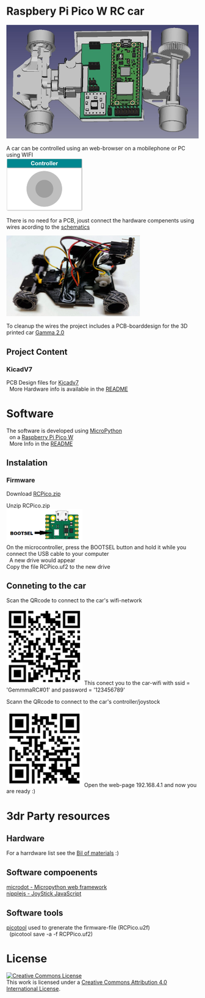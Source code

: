 # Raspbery Pi Pico W RC car
<img src="images/Freecad_gemma_electronics.jpg" width="700">

A car can be controlled using an web-browser on a mobilephone or PC using  WIFI <br>
<img src="images/controller_gui.png" width="200">

There is no need for a PCB, joust connect the hardware compenents using wires acording to the [schematics](KicadV7#rp2040-pinout)

<img src="images/RC_No_PCB.jpg" width="350">

To cleanup the wires the project includes a PCB-boarddesign  for the 3D printed car [Gamma 2.0](https://cults3d.com/en/3d-model/gadget/gamma-2-demo) <br>


## Project Content 

### KicadV7  
PCB Design files for [Kicadv7](https://www.kicad.org/) \
&nbsp; More Hardware info is available in the [README](/KicadV7/README.md) 


# Software
The software is developed using [MicroPython](https://micropython.org/) \
&nbsp;  on a [Raspberry Pi Pico W](https://www.raspberrypi.com/products/raspberry-pi-pico/) <br>
&nbsp; More Info in the [README](/MicroPython/WifiController/README.md) 

## Instalation
### Firmware 
Download [RCPico.zip](https://github.com/rlangoy/RCPico/releases/download/v1.0/RCPico.zip) <br>

Unzip RCPico.zip <br>
<img src="images/BootSel.png" width="200"> <br>
On the microcontroller, press the BOOTSEL button and hold it while you connect the USB cable to your computer <br>
&nbsp; A new drive would appear <br>
Copy the file RCPico.uf2 to the new drive <br>


## Conneting to the car
Scan the QRcode to connect to the car's wifi-network 

<img src="images/qr_connect_wifi.png" width="200"> 
This conect you to the car-wifi with ssid = 'GemmmaRC#01' and password = '123456789'

Scann the QRcode to connect to the car's controller/joystock

<img src="images/qr_connect_page.png" width="200">
Open the web-page 192.168.4.1 and now you are ready :)

# 3dr Party resources
## Hardware
For a harrdware list see the [Bil of materials](KicadV7#bil-of-materials-bom) :)

## Software compoenents
[microdot - Micropython web framework](https://github.com/miguelgrinberg/microdot) <br>
[nipplejs - JoyStick JavaScript](https://github.com/yoannmoinet/nipplejs)
## Software tools
[picotool](https://github.com/raspberrypi/picotool) used to grenerate the firmware-file (RCPico.u2f)  <br>
&nbsp; (picotool save -a -f RCPPico.uf2) <br>
# License

<a rel="license" href="http://creativecommons.org/licenses/by/4.0/"><img alt="Creative Commons License" style="border-width:0" src="https://i.creativecommons.org/l/by/4.0/88x31.png" /></a><br />This work is licensed under a <a rel="license" href="http://creativecommons.org/licenses/by/4.0/">Creative Commons Attribution 4.0 International License</a>.

